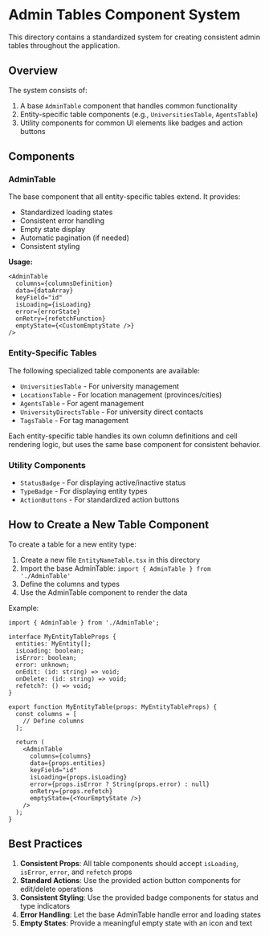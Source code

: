 # Admin Tables Component System

This directory contains a standardized system for creating consistent admin tables throughout the application. 

## Overview

The system consists of:

1. A base `AdminTable` component that handles common functionality
2. Entity-specific table components (e.g., `UniversitiesTable`, `AgentsTable`)
3. Utility components for common UI elements like badges and action buttons

## Components

### AdminTable

The base component that all entity-specific tables extend. It provides:

- Standardized loading states
- Consistent error handling
- Empty state display
- Automatic pagination (if needed)
- Consistent styling

**Usage:**

```tsx
<AdminTable
  columns={columnsDefinition}
  data={dataArray}
  keyField="id"
  isLoading={isLoading}
  error={errorState}
  onRetry={refetchFunction}
  emptyState={<CustomEmptyState />}
/>
```

### Entity-Specific Tables

The following specialized table components are available:

- `UniversitiesTable` - For university management
- `LocationsTable` - For location management (provinces/cities)
- `AgentsTable` - For agent management
- `UniversityDirectsTable` - For university direct contacts
- `TagsTable` - For tag management

Each entity-specific table handles its own column definitions and cell rendering logic, but uses the same base component for consistent behavior.

### Utility Components

- `StatusBadge` - For displaying active/inactive status
- `TypeBadge` - For displaying entity types
- `ActionButtons` - For standardized action buttons

## How to Create a New Table Component

To create a table for a new entity type:

1. Create a new file `EntityNameTable.tsx` in this directory
2. Import the base AdminTable: `import { AdminTable } from './AdminTable'`
3. Define the columns and types
4. Use the AdminTable component to render the data

Example:

```tsx
import { AdminTable } from './AdminTable';

interface MyEntityTableProps {
  entities: MyEntity[];
  isLoading: boolean;
  isError: boolean;
  error: unknown;
  onEdit: (id: string) => void;
  onDelete: (id: string) => void;
  refetch?: () => void;
}

export function MyEntityTable(props: MyEntityTableProps) {
  const columns = [
    // Define columns
  ];

  return (
    <AdminTable
      columns={columns}
      data={props.entities}
      keyField="id"
      isLoading={props.isLoading}
      error={props.isError ? String(props.error) : null}
      onRetry={props.refetch}
      emptyState={<YourEmptyState />}
    />
  );
}
```

## Best Practices

1. **Consistent Props**: All table components should accept `isLoading`, `isError`, `error`, and `refetch` props
2. **Standard Actions**: Use the provided action button components for edit/delete operations
3. **Consistent Styling**: Use the provided badge components for status and type indicators
4. **Error Handling**: Let the base AdminTable handle error and loading states
5. **Empty States**: Provide a meaningful empty state with an icon and text 